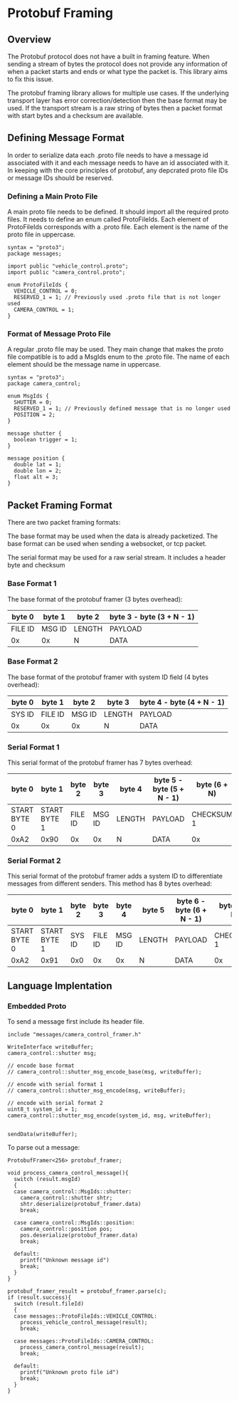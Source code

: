 # Protobuf Framing 
## Overview
The Protobuf protocol does not have a built in framing feature. When sending a stream of bytes the protocol does not provide any information of when a packet starts and ends or what type the packet is. This library aims to fix this issue.

The protobuf framing library allows for multiple use cases. If the underlying transport layer has error correction/detection then the base format may be used. If the transport stream is a raw string of bytes then a packet format with start bytes and a checksum are available. 

## Defining Message Format
In order to serialize data each .proto file needs to have a message id associated with it and each message needs to have an id associated with it. In keeping with the core principles of protobuf, any depcrated proto file IDs or message IDs should be reserved. 

### Defining a Main Proto File
A main proto file needs to be defined. It should import all the required proto files. It needs to define an enum called ProtoFileIds. Each element of ProtoFileIds corresponds with a .proto file. Each element is the name of the proto file in uppercase.


```
syntax = "proto3";
package messages;

import public "vehicle_control.proto";
import public "camera_control.proto";

enum ProtoFileIds {
  VEHICLE_CONTROL = 0;
  RESERVED_1 = 1; // Previously used .proto file that is not longer used
  CAMERA_CONTROL = 1;
}
```

### Format of Message Proto File
A regular .proto file may be used. They main change that makes the proto file compatible is to add a MsgIds enum to the .proto file. The name of each element should be the message name in uppercase.

```
syntax = "proto3";
package camera_control;

enum MsgIds {
  SHUTTER = 0;
  RESERVED_1 = 1; // Previously defined message that is no longer used
  POSITION = 2;
}

message shutter {
  boolean trigger = 1;
}

message position {
  double lat = 1;
  double lon = 2;
  float alt = 3;
}
```

## Packet Framing Format
There are two packet framing formats:

The base format may be used when the data is already packetized. The base format can be used when sending a websocket, or tcp packet.

The serial format may be used for a raw serial stream. It includes a header byte and checksum

### Base Format 1
The base format of the protobuf framer (3 bytes overhead):

| byte 0 | byte 1 | byte 2 | byte 3 - byte (3 + N - 1) |
| --- | --- | --- | --- |
| FILE ID | MSG ID | LENGTH | PAYLOAD  
| 0x | 0x | N | DATA |

### Base Format 2
The base format of the protobuf framer with system ID field (4 bytes overhead):

| byte 0 | byte 1 | byte 2 | byte 3 | byte 4 - byte (4 + N - 1) |
| --- | --- | --- | --- | --- |
| SYS ID | FILE ID | MSG ID | LENGTH | PAYLOAD  
| 0x | 0x | 0x | N | DATA |

### Serial Format 1
This serial format of the protobuf framer has 7 bytes overhead:

| byte 0 | byte 1 | byte 2 | byte 3 | byte 4 | byte 5 - byte (5 + N - 1) | byte (6 + N) | byte (7 + N) |
| --- | ---| --- | --- | --- | --- | --- | --- |
| START BYTE 0 | START BYTE 1  | FILE ID | MSG ID | LENGTH | PAYLOAD  | CHECKSUM 1  | CHECKSUM 2  
| 0xA2 | 0x90 | 0x | 0x | N | DATA | 0x | 0x |

### Serial Format 2
This serial format of the protobuf framer adds a system ID to differentiate messages from different senders. This method has 8 bytes overhead:

| byte 0 | byte 1 | byte 2 | byte 3 | byte 4 | byte 5 | byte 6 - byte (6 + N - 1) | byte (7 + N) | byte (8 + N) |
| --- | ---| --- | --- | --- | --- | --- | --- | --- |
| START BYTE 0 | START BYTE 1  | SYS ID | FILE ID | MSG ID | LENGTH | PAYLOAD  | CHECKSUM 1  | CHECKSUM 2  
| 0xA2 | 0x91 | 0x0 | 0x | 0x | N | DATA | 0x | 0x |

## Language Implentation

### Embedded Proto

To send a message first include its header file.
```
include "messages/camera_control_framer.h"

WriteInterface writeBuffer;
camera_control::shutter msg;

// encode base format
// camera_control::shutter_msg_encode_base(msg, writeBuffer);

// encode with serial format 1
// camera_control::shutter_msg_encode(msg, writeBuffer);

// encode with serial format 2
uint8_t system_id = 1;
camera_control::shutter_msg_encode(system_id, msg, writeBuffer);


sendData(writeBuffer);
```

To parse out a message:

```
ProtobufFramer<256> protobuf_framer;

void process_camera_control_message(){
  switch (result.msgId)
  {
  case camera_control::MsgIds::shutter:
    camera_control::shutter shtr;
    shtr.deserialize(protobuf_framer.data)
    break;

  case camera_control::MsgIds::position:
    camera_control::position pos;
    pos.deserialize(protobuf_framer.data)
    break;

  default:
    printf("Unknown message id")
    break;
  }
}

protobuf_framer_result = protobuf_framer.parse(c);
if (result.success){
  switch (result.fileId)
  {
  case messages::ProtoFileIds::VEHICLE_CONTROL:
    process_vehicle_control_message(result);
    break;

  case messages::ProtoFileIds::CAMERA_CONTROL:
    process_camera_control_message(result);
    break;

  default:
    printf("Unknown proto file id")
    break;
  }
}


```